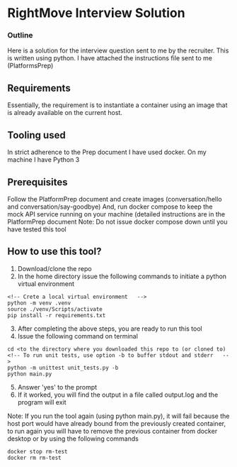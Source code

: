 # RightMove Interview Solution

### Outline

Here is a solution for the interview question sent to me by the recruiter. This is written using python. I have attached the instructions file sent to me (PlatformsPrep)

## Requirements

Essentially, the requirement is to instantiate a container using an image that is already available on the current host.

## Tooling used

In strict adherence to the Prep document I have used docker. On my machine I have Python 3

## Prerequisites

Follow the PlatformPrep document and create images (conversation/hello and conversation/say-goodbye)
And, run docker compose to keep the mock API service running on your machine (detailed instructions are in the PlatformPrep document
Note: Do not issue docker compose down until you have tested this tool

## How to use this tool?

1. Download/clone the repo
2. In the home directory issue the following commands to initiate a python virtual environment
  ```
<!-- Crete a local virtual environment   -->
  python -m venv .venv
  source ./venv/Scripts/activate
  pip install -r requirements.txt
  ```
3. After completing the above steps, you are ready to run this tool
4. Issue the following command on terminal
  ```
  cd <to the directory where you downloaded this repo to (or cloned to)
  <!-- To run unit tests, use option -b to buffer stdout and stderr   -->
  python -m unittest unit_tests.py -b
  python main.py
  ```
5. Answer 'yes' to the prompt
6. If it worked, you will find the output in a file called output.log and the program will exit

Note: If you run the tool again (using python main.py), it will fail because the host port would have already bound from the previously created container, to run again you will have to remove the previous container from docker desktop or by using the following commands
```
docker stop rm-test
docker rm rm-test
```
